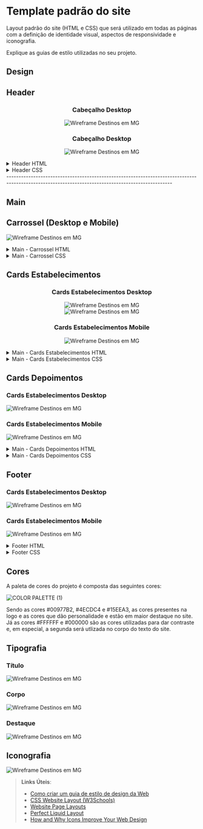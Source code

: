 # Template padrão do site

Layout padrão do site (HTML e CSS) que será utilizado em todas as páginas com a definição de identidade visual, aspectos de responsividade e iconografia.

Explique as guias de estilo utilizadas no seu projeto.

## Design

## Header
<div align="center">

### Cabeçalho Desktop
![Wireframe Destinos em MG](img/cabecalho-desktop.png)  

### Cabeçalho Desktop
![Wireframe Destinos em MG](img/cabecalho-mobile.png)

</div>  

<details>
  <summary>Header HTML</summary>

 ```html
<header class="header">
    <!--Logo -->
    <div class="logo">
        <img src="imagens/logo.png">
    </div>
    <!--Logo -->
    <!--Cabeçalho-->
    <div class="navigation-bar">
        <ul class="nav">
              <li>
                <a href="#">Sobre Nós</a>
              </li>
              <li>
                <a href="#">Transporte seu Pet</a>
              </li>
              <li>
                <a href="index.html"><i class="fa-solid fa-house"></i></a>
              </li>
              <li>
                <a href="#">Destinos em MG</a>
              </li>
              <li>
                <a href="#">Entre</a>
              </li>
        </ul>
    </div>
    <!--Cabeçalho-->
     <!--Responsive Navbars-->
     <div class="responsive-navbar">
      <div class="collapse" id="navbarToggleExternalContent">
        <div class="p-4" style="background-color: #8cd4c8;">
          <h5 class="text-white h4">Meu Pet Viaja</h5>
          <ul class="nav-responsive">
            <li>
              <a href="index.html">Home</a>
            </li>
            <li>
              <a href="#">Sobre Nós</a>
            </li>
            <li>
              <a href="#">Transporte seu Pet</a>
            </li>
            <li>
              <a href="#">Destinos em MG</a>
            </li>
            <li>
              <a href="#">Entre</a>
            </li>
      </ul>
        </div>
      </div>
      <nav class="navbar-responsive navbar-dark bg-dark">
        <div class="container-fluid">
          <button class="navbar-toggler" type="button" data-bs-toggle="collapse" data-bs-target="#navbarToggleExternalContent" aria-controls="navbarToggleExternalContent" aria-expanded="false" aria-label="Toggle navigation">
            <span class="navbar-toggler-icon"></span>
          </button>
        </div>
      </nav>
     </div>
</header>

 ```
</details>

<details>
  <summary>Header CSS</summary>

  ```css
.logo{
    display: flex;
    justify-content: center;
    margin-top: 2rem;
}

.logo img{

    max-width: 350px;
    min-width: 250px;
   
}

.navbar{
    display: block;
    margin-left: auto;
    margin-right: auto;
}

.navigation-bar{
    display: flex;
    justify-content: center;
    margin-top: 2rem;
    margin-bottom: 2rem;

}

.navbar ul li
{
    align-self: center;
    list-style: none;
    margin-top: -50px;

}

.nav {
    width: 750px;
    display: flex;
    justify-content: space-around;
    flex-direction: row;
    margin-right: 55px;
}

.nav li a{
    border-radius: 25px;
    transition: 0.3s;
    color: black;
}

.nav li a:hover{
   padding-left: 25px;
   padding-right: 25px;
    color: white;
    background-color: cadetblue !important;
    cursor: pointer;
    border-radius: 25px;
    transition: 0.3s;
}

.responsive-navbar{
  display: none;
}
/**Navbar*/
```
</details>
--------------------------------------------------------------------------------------------------------------------------------------------------

## Main

## Carrossel (Desktop e Mobile)
![Wireframe Destinos em MG](img/carrosel.png) 

  

<details>
  <summary>Main - Carrossel HTML</summary>

 ```html
 <!--image slider start-->
      <div class="slider">
          <div class="slides">
                <!--radio buttons start-->
                <input type="radio" name="radio-btn" id="radio1">
                <input type="radio" name="radio-btn" id="radio2">
                <input type="radio" name="radio-btn" id="radio3">
                <input type="radio" name="radio-btn" id="radio4">
                <!--radio buttons end-->
                <!--slide images start-->
              <div class="slide first">
                <img src="imagens/Carrosel.png" alt="">
              </div>
              <div class="slide">
                <img src="imagens/Carrosel.png" alt="">
              </div>
              <div class="slide">
                <img src="imagens/Carrosel.png" alt="">
              </div>
              <div class="slide">
                <img src="imagens/Carrosel.png" alt="">
              </div>
              <!--slide images end-->
              <!--automatic navigation start-->
              <div class="navigation-auto">
                <div class="auto-btn1"></div>
                <div class="auto-btn2"></div>
                <div class="auto-btn3"></div>
                <div class="auto-btn4"></div>
              </div>
            <!--automatic navigation end-->
          </div>
          <!--manual navigation start-->
          <div class="navigation-manual">
            <label for="radio1" class="manual-btn"></label>
            <label for="radio2" class="manual-btn"></label>
            <label for="radio3" class="manual-btn"></label>
            <label for="radio4" class="manual-btn"></label>
          </div>
          <!--manual navigation end-->
        </div>
      <!--image slider end-->
        <script type="text/javascript">
        var counter = 1;
        setInterval(function(){
          document.getElementById('radio' + counter).checked = true;
          counter++;
          if(counter > 4){
            counter = 1;
          }
        }, 5000);
        </script>
```
</details>

<details>
  <summary>Main - Carrossel CSS</summary>

  ```css
    /**carrosel*/
.slider{
 
    width: 100%;
    height: 500px;
    border-radius: 10px;
    overflow: hidden;
  }
  
  .slides{
    width: 500%;
    height: 500px;
    display: flex;
  }
  
  .slides input{
    display: none;
  }
  
  .slide{
    width: 20%;
    transition: 2s;
  }
  
  .slide img{
    width: 100%;
    height: 500px;
  }
  
  /*css for manual slide navigation*/
  
  .navigation-manual{
    position: absolute;
    width: 100%;
    margin-top: -40px;
    display: flex;
    justify-content: center;
  }
  
  .manual-btn{
    border: 2px solid #40D3DC;
    padding: 5px;
    border-radius: 10px;
    cursor: pointer;
    transition: 1s;
  }
  
  .manual-btn:not(:last-child){
    margin-right: 40px;
  }
  
  .manual-btn:hover{
    background: #40D3DC;
  }
  
  #radio1:checked ~ .first{
    margin-left: 0;
  }
  
  #radio2:checked ~ .first{
    margin-left: -20%;
  }
  
  #radio3:checked ~ .first{
    margin-left: -40%;
  }
  
  #radio4:checked ~ .first{
    margin-left: -60%;
  }
  
  /*css for automatic navigation*/
  
  .navigation-auto{
    position: absolute;
    display: flex;
    width: 100%;
    justify-content: center;
    margin-top: 460px;
  }
  
  .navigation-auto div{
    border: 2px solid #40D3DC;
    padding: 5px;
    border-radius: 10px;
    transition: 1s;
  }
  
  .navigation-auto div:not(:last-child){
    margin-right: 40px;
  }
  
  #radio1:checked ~ .navigation-auto .auto-btn1{
    background: #40D3DC;
  }
  
  #radio2:checked ~ .navigation-auto .auto-btn2{
    background: #40D3DC;
  }
  
  #radio3:checked ~ .navigation-auto .auto-btn3{
    background: #40D3DC;
  }
  
  #radio4:checked ~ .navigation-auto .auto-btn4{
    background: #40D3DC;
  }

  ```
</details>

## Cards Estabelecimentos 

<div align="center">

### Cards Estabelecimentos Desktop
![Wireframe Destinos em MG](img/Estabelecimento-cards.png)  
![Wireframe Destinos em MG](img/Estabelecimento-card.png)  

### Cards Estabelecimentos Mobile
![Wireframe Destinos em MG](img/Estabelecimento-card-responsive.png)

</div>

<details>
  <summary>Main - Cards Estabelecimentos HTML</summary>

 ```html
 <!--Cards-->
      <div class="container">
        <div class="cards-wrap">
          <div class="card">
              <div class="img">
                <img src="imagens/card1.jpeg" alt="">
              </div>

              <div class="content">
                  <span class="title">Patitas Lodge</span>
                  <p class="desc">Bem-vindo(a) à nossa hospedagem pet friendly! Aqui, seu amigo de quatro patas é mais do que bem-vindo, ele é tratado como um hóspede VIP! Temos uma grande área externa onde seu pet pode correr e brincar à vontade, além de um parque exclusivo para cães. Temos quartos confortáveis e aconchegantes para você e seu pet descansarem juntos, e se precisar sair para um passeio ou compromisso sem o seu amigo peludo, temos um serviço de pet sitter disponível para cuidar dele enquanto você estiver fora. Também oferecemos alimentação especializada para pets e estamos sempre prontos para atender às necessidades específicas de cada um. Venha se hospedar conosco e traga seu amigo peludo para desfrutar de uma experiência única e inesquecível!</p>
              </div>

              <div class="arrow">
                  <span>&#8673;</span>
              </div>
          </div>
          
          <div class="card">
            <div class="img">
                <img src="imagens/card4.jpg" alt="">
            </div>

            <div class="content">
                <span class="title">Patareia Gourmet</span>
                <p class="desc">Bem-vindo ao nosso restaurante pet friendly, onde você pode desfrutar de uma deliciosa refeição na companhia do seu amigo peludo! Nós entendemos que seu animal de estimação é parte da família, e por isso criamos um ambiente acolhedor para receber tanto você quanto seu pet. Em nosso cardápio, oferecemos pratos saudáveis e saborosos tanto para humanos quanto para os pets, além de disponibilizarmos água fresca e tigelas para alimentação. Aqui, vocês podem relaxar e desfrutar juntos de momentos especiais, seja no almoço, jantar ou um simples lanche da tarde. Venha nos visitar e sinta-se em casa!</p>
            </div>

            <div class="arrow">
                <span>&#8673;</span>
            </div>
        </div>

        <div class="card">
          <div class="img">
              <img src="imagens/card3.jpg" alt="">
          </div>

          <div class="content">
              <span class="title">Praça São José</span>
              <p class="desc">Bem-vindo à Praça Pata Amiga, um espaço público onde você e seu amigão de quatro patas são sempre bem-vindos! Aqui, além de desfrutar de um ambiente agradável e seguro para o seu pet, você também pode relaxar e aproveitar a natureza, conversar com amigos e conhecer novas pessoas que compartilham do amor pelos animais. Temos diversas opções de bancos e mesas para que você possa sentar e descansar enquanto seu pet se diverte em nossa área de recreação, equipada com obstáculos e brinquedos para todas as idades. Não se preocupe com a limpeza, nossa equipe está sempre atenta para garantir que o espaço esteja limpo e livre de resíduos. Venha nos visitar e sinta-se em casa com seu melhor amigo!</p>
          </div>

          <div class="arrow">
              <span>&#8673;</span>
          </div>
      </div>

      <div class="card">
        <div class="img">
            <img src="imagens/card1.jpeg" alt="">
        </div>

        <div class="content">
            <span class="title">Pata Lodge - Hospedagem Pet Friendly.</span>
            <p class="desc">Bem-vindo(a) à nossa hospedagem pet friendly! Aqui, seu amigo de quatro patas é mais do que bem-vindo, ele é tratado como um hóspede VIP! Temos uma grande área externa onde seu pet pode correr e brincar à vontade, além de um parque exclusivo para cães. Temos quartos confortáveis e aconchegantes para você e seu pet descansarem juntos, e se precisar sair para um passeio ou compromisso sem o seu amigo peludo, temos um serviço de pet sitter disponível para cuidar dele enquanto você estiver fora. Também oferecemos alimentação especializada para pets e estamos sempre prontos para atender às necessidades específicas de cada um. Venha se hospedar conosco e traga seu amigo peludo para desfrutar de uma experiência única e inesquecível!</p>
        </div>

        <div class="arrow">
            <span>&#8673;</span>
        </div>
    </div>

      </div>
    </div>
    <!--Cards-->

  ```
</details>

<details>
  <summary>Main - Cards Estabelecimentos CSS</summary>

 ```css

/**Cards*/
.cards-wrap{
    display: flex;
    flex-direction: row;
    flex-wrap: nowrap;
}
.card {
    border-radius: 16px;
    box-shadow: rgba(223, 233, 231, 0.35) 0px 5px 15px;
    cursor: pointer;
    width: 360px;
    display: flex;
    flex-direction: row;
    align-items: center;
    justify-content: center;
    position: relative;
    overflow: hidden;
    background-image: linear-gradient(#5f9ea0, #66989a);
    transition: all .5s;
    margin-left: 04px;
    margin-top: 15px;
    margin-bottom: 15px;
}

.card:hover {
    background-image: linear-gradient(cadetblue,#20b2aa, #008b8b);
}

.card .img {
    width: 360px;
    display: flex;
    justify-content: center;
    align-items: center;
    height: 200px;
    background-size: cover;
    background-position: center;
    transition: all .5s;
    z-index: 2;
    position: relative;
    opacity: .8;
}

.card .img span {
    text-transform: uppercase;
    font-size: 24px;
    font-weight: 100;
    font-style: italic;
    transition: all .5s;
}

.card:hover .img {
    width: 430px;
    opacity: 1;
}

.card:hover .img span {
    font-size: 28px;
}

.card .content {
    padding: 0px 20px;
    height: 0;
    opacity: 0;
    transition: all .5s;
    position: relative;
    box-sizing: border-box;
    overflow: hidden;
    transform: translateY(30px);
}

.card:hover .content {
    height: 260px;
    padding: 20px;
    opacity: 1;
    transform: translateY(0);
}

.card .content p {
    margin: 0;
}

.card .content .title {
    font-size: 20px;
    font-weight: 600;
}

.card .content .desc {
    font-size: 14px;
    font-weight: 100;
    opacity: .8;
    margin-top: 8px;
}

.card .arrow {
    padding: 15px;
    transform: rotate(-180deg);
    transition: all .5s;
}

.card:hover .arrow {
    transform: rotate(0);
}

.card .arrow span {
    font-size: 24px;
}
/**Cards*/
  ```
</details>


## Cards Depoimentos 

### Cards Estabelecimentos Desktop
![Wireframe Destinos em MG](img/Depoimentos-cards.png)   

### Cards Estabelecimentos Mobile
![Wireframe Destinos em MG](img/Depoimentos-cards-responsive.png)

</div>

<details>
  <summary>Main - Cards Depoimentos HTML</summary>

 ```html
  <div class="container">
              <div class="locais-wrap">
                  <div class="local"> 
                    <div class="local_img"> 
                        <img src="imagens/user1.jpg" alt="user-image">
                    </div>
                    <div class="local_info"> 
                        <h3>Gabriel Lucca</h3>
                        <a href="#!">Lorem, ipsum dolor sit amet consectetur adipisicing elit. Obcaecati doloribus voluptas unde, autem iure ut esse ipsam facere magni quod totam velit omnis assumenda, qui beatae iste consequatur eveniet. Quisquam.</a>
                    </div>
                </div>
                <div class="local"> 
                  <div class="local_img"> 
                      <img src="imagens/user2.jpg" alt="user-image">
                  </div>
                  <div class="local_info"> 
                      <h3>Luana Lucia</h3>
                      <a href="#!">Lorem ipsum dolor sit amet consectetur adipisicing elit. Nobis quo accusamus hic iste beatae. Quia in id aut nulla dignissimos dolor officia et? Commodi odio neque doloribus eum quis delectus.</a>
                  </div>
              </div>
              <div class="local"> 
                <div class="local_img"> 
                    <img src="imagens/user3.jpg" alt="user-image">
                </div>
                <div class="local_info">
                    <h3>Thiago Borges</h3>
                    <a href="#!">Lorem ipsum dolor sit amet, consectetur adipisicing elit. Esse est at culpa vel veritatis eius provident ipsum, dignissimos, dolorum nemo, consequatur ullam hic neque optio? Assumenda voluptatum quaerat alias mollitia?</a>
                </div>
              </div>
              <div class="local">
                <div class="local_img">
                    <img src="imagens/user4.jpg" alt="user-image">
                </div>
                <div class="local_info">
                    <h3>Mirian Carla</h3>
                    <a href="#!">Lorem ipsum, dolor sit amet consectetur adipisicing elit. Suscipit repudiandae natus quibusdam excepturi voluptatum eveniet commodi quae nemo. Magni deserunt aliquam voluptatibus eligendi ipsa dolores natus quos rerum nesciunt aspernatur?</a>
                </div>
            </div>
              </div>
            </div>
  ```
</details>

<details>
  <summary>Main - Cards Depoimentos CSS</summary>

 ```css
/**Depoimentos*/
.locais-wrap{
    display: flex;
    flex-direction: row;
    flex-wrap: nowrap;
}
.local {
    border: 1px solid #ddd;
    border-radius: 6px;
    max-width: 350px;
    text-align: center;
    margin-top: 60px;
    margin-left: 15px;
    width: 360px;
    margin-bottom: 15px;
}
.local_img {
    width: 120px;
    height: 120px;
    overflow: hidden;
    border-radius: 100%;
    margin: -60px auto 0;
}
.local_img img {
    width: 100%;
    height: 100%;
    object-fit: cover;
}
.local_info {
    padding-bottom: 20px;
}
a {
  text-decoration: none;
  color: red;
}
a:hover{
  color: black;
}
/**Depoimentos*/

  ```
</details>

## Footer 

### Cards Estabelecimentos Desktop
![Wireframe Destinos em MG](img/footer.png)   

### Cards Estabelecimentos Mobile
![Wireframe Destinos em MG](img/footer-responsive.png)

</div>

<details>
  <summary>Footer HTML</summary>

 ```html
 <footer class="section footer-classic context-dark bg-image" style="background: linear-gradient(to right, #0097b2,#15eea3);">
        <div class="container">
          <div class="row row-30">
            <div class="col-md-4 col-xl-5">
              <div class="pr-xl-4"><a class="brand" href="index.html"><img class="brand-logo-light" src="imagens/logo-footer.png" alt="" width="30%" srcset="images/agency/logo-retina-inverse-280x74.png 2x"></a>
                <p>Nosso site vem com o intuito de melhorar sua experiência de viagem com seu pet, fornecendo informações úteis e dicas práticas para tornar sua viagem mais agradável e segura para você e seu animal de estimação.</p>
                <!-- Rights-->
                <p class="rights"><span>©  </span><span class="copyright-year">2023</span><span> </span><span>Meu Pet Viajá</span><span>. </span><span> All Rights Reserved.</span></p>
              </div>
            </div>
            <div class="col-md-4">
              <h5>Contatos</h5>
              <dl class="contact-list">
                <dt> E-mail:</dt>
                <dd><a href="mailto:#">contato@meupetviaja.com.br</a></dd>
              </dl>
              <dl class="contact-list">
                <dt>Telefone:</dt>
                <dd><a href="tel:#">(31) 9 0000-0000</a>
                </dd>
              </dl>
            </div>
            <div class="col-md-4 col-xl-3">
              <h5>Acesso rápido</h5>
              <ul class="nav-list">
                <li><a href="#">Sobre Nós</a></li>
                <li><a href="#">Transporte seu Pet</a></li>
                <li><a href="#">Home</a></li>
                <li><a href="#">Destinos em MG</a></li>
                <li><a href="#">Entre</a></li>
              </ul>
            </div>
          </div>
        </div>
        <div class="row no-gutters social-container">
          <div class="col"><a class="social-inner" href="#"><span class="icon mdi mdi-facebook"></span><span><i class="fa-brands fa-facebook"></i></span></a></div>
          <div class="col"><a class="social-inner" href="#"><span class="icon mdi mdi-instagram"></span><span><i class="fa-brands fa-instagram"></i></span></a></div>
          <div class="col"><a class="social-inner" href="#"><span class="icon mdi mdi-twitter"></span><span><i class="fa-brands fa-twitter"></i></span></a></div>
          <div class="col"><a class="social-inner" href="#"><span class="icon mdi mdi-youtube-play"></span><span><i class="fa-brands fa-tiktok"></i></span></a></div>
        </div>
      </footer>
  ```
</details>

<details>
  <summary>Footer CSS</summary>

 ```css
/**Footer*/
.context-dark, .bg-gray-dark, .bg-primary {
    color: rgba(255, 255, 255, 0.8);
}

.footer-classic a, .footer-classic a:focus, .footer-classic a:active {
    color: #ffffff;
}
.nav-list li {
    padding-top: 5px;
    padding-bottom: 5px;
}

.nav-list li a:hover:before {
    margin-left: 0;
    opacity: 1;
    visibility: visible;
}

ul, ol {
    list-style: none;
    padding: 0;
    margin: 0;
}

.social-inner {
    display: flex;
    flex-direction: column;
    align-items: center;
    width: 100%;
    padding: 23px;
    font: 900 13px/1 "Lato", -apple-system, BlinkMacSystemFont, "Segoe UI", Roboto, "Helvetica Neue", Arial, sans-serif;
    text-transform: uppercase;
    color: rgba(255, 255, 255, 0.5);
}
.social-container .col {
    border: 1px solid rgba(255, 255, 255, 0.1);
}
.nav-list li a:before {
    content: "\f14f";
    font: 400 21px/1 "Material Design Icons";
    color: #4d6de6;
    display: inline-block;
    vertical-align: baseline;
    margin-left: -28px;
    margin-right: 7px;
    opacity: 0;
    visibility: hidden;
    transition: .22s ease;
}
/**Footer*/

  ```
</details>




## Cores

A paleta de cores do projeto é composta das seguintes cores:

![COLOR PALETTE (1)](https://user-images.githubusercontent.com/116188910/236004081-c197b787-c1d4-450d-8051-196e3966c5b1.png)

Sendo as cores #00977B2, #4ECDC4 e #15EEA3, as cores presentes na logo e as cores que dão personalidade e estão em maior destaque no site. Já as cores #FFFFFF e #000000 são as cores utilizadas para dar contraste e, em especial, a segunda será utlizada no corpo do texto do site.

## Tipografia

### Título
![Wireframe Destinos em MG](img/Tipografia-Titulo.png)
### Corpo
![Wireframe Destinos em MG](img/Tipografia-corpo.png)
### Destaque
![Wireframe Destinos em MG](img/Tipografia-destaque.png)


## Iconografia
![Wireframe Destinos em MG](img/Iconografia.png)



> **Links Úteis**:
>
> -  [Como criar um guia de estilo de design da Web](https://edrodrigues.com.br/blog/como-criar-um-guia-de-estilo-de-design-da-web/#)
> - [CSS Website Layout (W3Schools)](https://www.w3schools.com/css/css_website_layout.asp)
> - [Website Page Layouts](http://www.cellbiol.com/bioinformatics_web_development/chapter-3-your-first-web-page-learning-html-and-css/website-page-layouts/)
> - [Perfect Liquid Layout](https://matthewjamestaylor.com/perfect-liquid-layouts)
> - [How and Why Icons Improve Your Web Design](https://usabilla.com/blog/how-and-why-icons-improve-you-web-design/)
